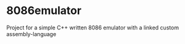 # 8086emulator
Project for a simple C++ written 8086 emulator with a linked custom assembly-language

